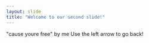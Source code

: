 ```yaml
---
layout: slide
title: "Welcome to our second slide!"
---
```

"cause youre free" by me
Use the left arrow to go back!
